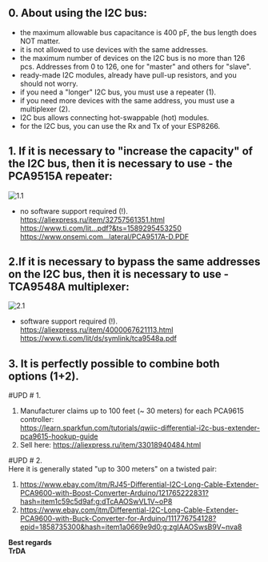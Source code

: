 ## 0. About using the I2C bus:
- the maximum allowable bus capacitance is 400 pF, the bus length does NOT matter.
- it is not allowed to use devices with the same addresses.
- the maximum number of devices on the I2C bus is no more than 126 pcs. Addresses from 0 to 126, one for "master" and others for "slave".
- ready-made I2C modules, already have pull-up resistors, and you should not worry.
- if you need a "longer" I2C bus, you must use a repeater (1).
- if you need more devices with the same address, you must use a multiplexer (2).
- I2C bus allows connecting hot-swappable (hot) modules.
- for the I2C bus, you can use the Rx and Tx of your ESP8266.

## 1. If it is necessary to "increase the capacity" of the I2C bus, then it is necessary to use - the PCA9515A repeater:
![1.1](https://raw.githubusercontent.com/TrDA-hab/Projects/master/I2C%20bus/I2C%201.1%20.jpg)
- no software support required (!).   
https://aliexpress.ru/item/32757561351.html   
https://www.ti.com/lit...pdf?&ts=1589295453250   
https://www.onsemi.com...lateral/PCA9517A-D.PDF   

## 2.If it is necessary to bypass the same addresses on the I2C bus, then it is necessary to use - TCA9548A multiplexer:
![2.1](https://raw.githubusercontent.com/TrDA-hab/Projects/master/I2C%20bus/I2C%202.1%20.jpg)
- software support required (!).
https://aliexpress.ru/item/4000067621113.html
https://www.ti.com/lit/ds/symlink/tca9548a.pdf

## 3. It is perfectly possible to combine both options (1+2).
#UPD # 1.   
1. Manufacturer claims up to 100 feet (~ 30 meters) for each PCA9615 controller:   
https://learn.sparkfun.com/tutorials/qwiic-differential-i2c-bus-extender-pca9615-hookup-guide   
2. Sell here:
https://aliexpress.ru/item/33018940484.html

#UPD # 2.    
Here it is generally stated "up to 300 meters" on a twisted pair:   
1. https://www.ebay.com/itm/RJ45-Differential-I2C-Long-Cable-Extender-PCA9600-with-Boost-Converter-Arduino/121765222831?hash=item1c59c5d9af:g:dTcAAOSwVL1V~oP8  
2. https://www.ebay.com/itm/Differential-I2C-Long-Cable-Extender-PCA9600-with-Buck-Converter-for-Arduino/111776754128?epid=1858735300&hash=item1a0669e9d0:g:zgIAAOSwsB9V~nva8   

**Best regards   
TrDA**
